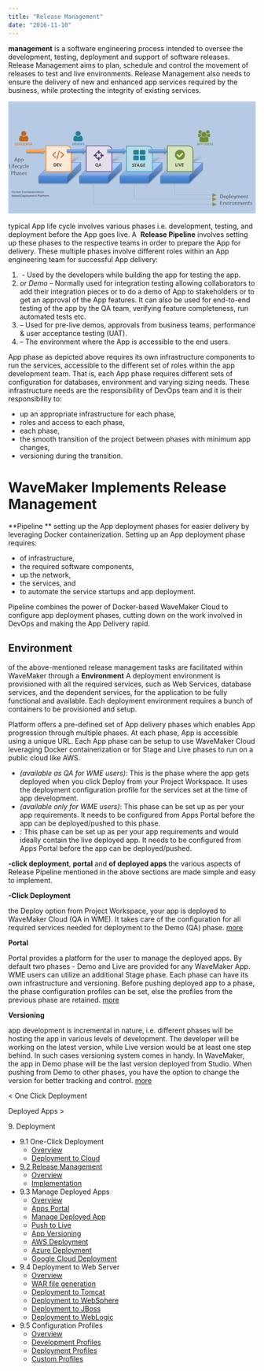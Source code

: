 ```yaml
---
title: "Release Management"
date: "2016-11-10"
---
```


**management** is a software engineering process intended to oversee the development, testing, deployment and support of software releases. Release Management aims to plan, schedule and control the movement of releases to test and live environments. Release Management also needs to ensure the delivery of new and enhanced app services required by the business, while protecting the integrity of existing services.

[![release_pipeline](../assets/release_pipeline.png)](../assets/release_pipeline.png)

typical App life cycle involves various phases i.e. development, testing, and deployment before the App goes live. A   **Release Pipeline** involves setting up these phases to the respective teams in order to prepare the App for delivery. These multiple phases involve different roles within an App engineering team for successful App delivery:

1.  - Used by the developers while building the app for testing the app.
2. _or Demo_ – Normally used for integration testing allowing collaborators to add their integration pieces or to do a demo of App to stakeholders or to get an approval of the App features. It can also be used for end-to-end testing of the app by the QA team, verifying feature completeness, run automated tests etc.
3. – Used for pre-live demos, approvals from business teams, performance & user acceptance testing (UAT).
4. – The environment where the App is accessible to the end users.

App phase as depicted above requires its own infrastructure components to run the services, accessible to the different set of roles within the app development team. That is, each App phase requires different sets of configuration for databases, environment and varying sizing needs. These infrastructure needs are the responsibility of DevOps team and it is their responsibility to:

- up an appropriate infrastructure for each phase,
- roles and access to each phase,
- each phase,
- the smooth transition of the project between phases with minimum app changes,
- versioning during the transition.

# WaveMaker Implements Release Management

**Pipeline ** setting up the App deployment phases for easier delivery by leveraging Docker containerization. Setting up an App deployment phase requires:

- of infrastructure,
- the required software components,
- up the network,
- the services, and
- to automate the service startups and app deployment.

Pipeline combines the power of Docker-based WaveMaker Cloud to configure app deployment phases, cutting down on the work involved in DevOps and making the App Delivery rapid.

## Environment

of the above-mentioned release management tasks are facilitated within WaveMaker through a **Environment** A deployment environment is provisioned with all the required services, such as Web Services, database services, and the dependent services, for the application to be fully functional and available. Each deployment environment requires a bunch of containers to be provisioned and setup.

Platform offers a pre-defined set of App delivery phases which enables App progression through multiple phases. At each phase, App is accessible using a unique URL. Each App phase can be setup to use WaveMaker Cloud leveraging Docker containerization or for Stage and Live phases to run on a public cloud like AWS.

- _(available as QA for WME users)_: This is the phase where the app gets deployed when you click Deploy from your Project Workspace. It uses the deployment configuration profile for the services set at the time of app development.
- _(available only for WME users)_: This phase can be set up as per your app requirements. It needs to be configured from Apps Portal before the app can be deployed/pushed to this phase.
- _:_ This phase can be set up as per your app requirements and would ideally contain the live deployed app. It needs to be configured from Apps Portal before the app can be deployed/pushed.

**\-click deployment**, **portal** and **of deployed apps** the various aspects of Release Pipeline mentioned in the above sections are made simple and easy to implement.

**\-Click Deployment**

the Deploy option from Project Workspace, your app is deployed to WaveMaker Cloud (QA in WME). It takes care of the configuration for all required services needed for deployment to the Demo (QA) phase. [more](/learn/app-development/deployment/one-click-deployment/)

**Portal**

Portal provides a platform for the user to manage the deployed apps. By default two phases - Demo and Live are provided for any WaveMaker App. WME users can utilize an additional Stage phase. Each phase can have its own infrastructure and versioning. Before pushing deployed app to a phase, the phase configuration profiles can be set, else the profiles from the previous phase are retained. [more](/learn/app-development/deployment/manage-deployed-apps/)

**Versioning**

app development is incremental in nature, i.e. different phases will be hosting the app in various levels of development. The developer will be working on the latest version, while Live version would be at least one step behind. In such cases versioning system comes in handy. In WaveMaker, the app in Demo phase will be the last version deployed from Studio. When pushing from Demo to other phases, you have the option to change the version for better tracking and control. [more](/learn/app-development/deployment/manage-deployed-apps/#push-to-live)

< One Click Deployment

Deployed Apps >

9\. Deployment

- 9.1 One-Click Deployment
    - [Overview](/learn/app-development/deployment/one-click-deployment/)
    - [Deployment to Cloud](/learn/app-development/deployment/one-click-deployment/#cloud-deployment)
- [9.2 Release Management](#)
    - [Overview](#)
    - [Implementation](#working)
- 9.3 Manage Deployed Apps
    - [Overview](/learn/app-development/deployment/manage-deployed-apps/)
    - [Apps Portal](/learn/app-development/deployment/manage-deployed-apps/#apps-portal)
    - [Manage Deployed App](/learn/app-development/deployment/manage-deployed-apps/#manage-deployed-app)
    - [Push to Live](/learn/app-development/deployment/manage-deployed-apps/#push-to-live)
    - [App Versioning](/learn/app-development/deployment/manage-deployed-apps/#versioning)
    - [AWS Deployment](/learn/app-development/deployment/deployment-to-aws/)
    - [Azure Deployment](/learn/app-development/deployment/deployment-to-azure/)
    - [Google Cloud Deployment](/learn/app-development/deployment/deployment-google-cloud/)
- 9.4 Deployment to Web Server
    - [Overview](/learn/app-development/deployment/deployment-web-server/#)
    - [WAR file generation](/learn/app-development/deployment/deployment-web-server/#war-file-generation)
    - [Deployment to Tomcat](/learn/how-tos/wavemaker-application-deployment-tomcat/)
    - [Deployment to WebSphere](/learn/how-tos/wavemaker-application-deployment-websphere-liberty-profile/)
    - [Deployment to JBoss](/learn/how-tos/wavemaker-application-deployment-jboss/)
    - [Deployment to WebLogic](/learn/how-tos/wavemaker-application-deployment-weblogic-application-server/)
- 9.5 Configuration Profiles
    - [Overview](/learn/app-development/deployment/configuration-profiles/)
    - [Development Profiles](/learn/app-development/deployment/configuration-profiles/#dev-profile)
    - [Deployment Profiles](/learn/app-development/deployment/configuration-profiles/#deploy-profile)
    - [Custom Profiles](/learn/app-development/deployment/configuration-profiles/#custom-profile)
